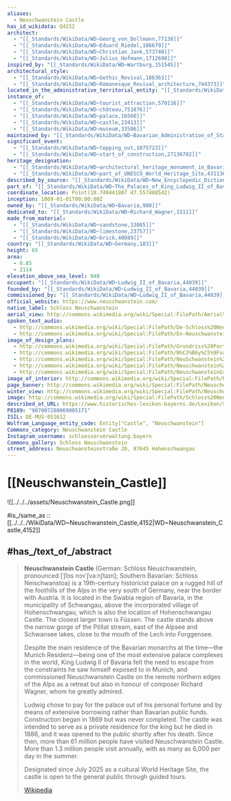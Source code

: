 ```yaml
---
aliases:
  - Neuschwanstein Castle
has_id_wikidata: Q4152
architect:
  - "[[_Standards/WikiData/WD~Georg_von_Dollmann,77138]]"
  - "[[_Standards/WikiData/WD~Eduard_Riedel,106679]]"
  - "[[_Standards/WikiData/WD~Christian_Jank,573740]]"
  - "[[_Standards/WikiData/WD~Julius_Hofmann,1712698]]"
inspired_by: "[[_Standards/WikiData/WD~Wartburg,151545]]"
architectural_style:
  - "[[_Standards/WikiData/WD~Gothic_Revival,186363]]"
  - "[[_Standards/WikiData/WD~Romanesque_Revival_architecture,744373]]"
located_in_the_administrative_territorial_entity: "[[_Standards/WikiData/WD~Schwangau,256547]]"
instance_of:
  - "[[_Standards/WikiData/WD~tourist_attraction,570116]]"
  - "[[_Standards/WikiData/WD~château,751876]]"
  - "[[_Standards/WikiData/WD~palace,16560]]"
  - "[[_Standards/WikiData/WD~castle,23413]]"
  - "[[_Standards/WikiData/WD~museum,33506]]"
maintained_by: "[[_Standards/WikiData/WD~Bavarian_Administration_of_State_Owned_Palaces,_Gardens_and_Lakes,812310]]"
significant_event:
  - "[[_Standards/WikiData/WD~topping_out,1075723]]"
  - "[[_Standards/WikiData/WD~start_of_construction,27136782]]"
heritage_designation:
  - "[[_Standards/WikiData/WD~architectural_heritage_monument_in_Bavaria,17297633]]"
  - "[[_Standards/WikiData/WD~part_of_UNESCO_World_Heritage_Site,43113623]]"
described_by_source: "[[_Standards/WikiData/WD~New_Encyclopedic_Dictionary,19190511]]"
part_of: "[[_Standards/WikiData/WD~The_Palaces_of_King_Ludwig_II_of_Bavaria_Neuschwanstein,_Linderhof,_Schachen_and_Herrenchiemsee,64825541]]"
coordinate_location: Point(10.749441807 47.557488542)
inception: 1869-01-01T00:00:00Z
owned_by: "[[_Standards/WikiData/WD~Bavaria,980]]"
dedicated_to: "[[_Standards/WikiData/WD~Richard_Wagner,1511]]"
made_from_material:
  - "[[_Standards/WikiData/WD~sandstone,13085]]"
  - "[[_Standards/WikiData/WD~limestone,23757]]"
  - "[[_Standards/WikiData/WD~brick,40089]]"
country: "[[_Standards/WikiData/WD~Germany,183]]"
height: 65
area:
  - 0.85
  - 2114
elevation_above_sea_level: 940
occupant: "[[_Standards/WikiData/WD~Ludwig_II_of_Bavaria,44039]]"
founded_by: "[[_Standards/WikiData/WD~Ludwig_II_of_Bavaria,44039]]"
commissioned_by: "[[_Standards/WikiData/WD~Ludwig_II_of_Bavaria,44039]]"
official_website: https://www.neuschwanstein.com/
native_label: Schloss Neuschwanstein
aerial_view: http://commons.wikimedia.org/wiki/Special:FilePath/Aerial%20image%20of%20Neuschwanstein%20Castle%20%28view%20from%20the%20northwest%29.jpg
spoken_text_audio:
  - http://commons.wikimedia.org/wiki/Special:FilePath/De-Schloss%20Neuschwanstein-article.ogg
  - http://commons.wikimedia.org/wiki/Special:FilePath/En-Neuschwanstein%20Castle.ogg
image_of_design_plans:
  - http://commons.wikimedia.org/wiki/Special:FilePath/Grundriss%20Parterre%20Neuschwanstein.jpg
  - http://commons.wikimedia.org/wiki/Special:FilePath/N%C3%B6y%C5%9Fvan%C5%9Ftayn%20plan%20in%20Azerbaijani.JPG
  - http://commons.wikimedia.org/wiki/Special:FilePath/NeuSchwanstein%203%20Ausschnitt.JPG
  - http://commons.wikimedia.org/wiki/Special:FilePath/Neuschwanstein%20grondplan.jpg
  - http://commons.wikimedia.org/wiki/Special:FilePath/NeuschwansteinGrundriss.PNG
image_of_interior: http://commons.wikimedia.org/wiki/Special:FilePath/Neuschwanstein%20Boden.jpg
page_banner: http://commons.wikimedia.org/wiki/Special:FilePath/Neuschwanstein%20Castle%20Wikivoyage%20banner.jpg
winter_view: http://commons.wikimedia.org/wiki/Special:FilePath/Neuschwanstein%2C%20Schwangau%2C%20Alemania%2C%202015-02-15%2C%20DD%2038.JPG
image: http://commons.wikimedia.org/wiki/Special:FilePath/Schloss%20Neuschwanstein%20%2845%20mm%29.jpg
described_at_URL: https://www.historisches-lexikon-bayerns.de/Lexikon/Schloss_Neuschwanstein
P8189: "987007288069005171"
ISIL: DE-MUS-051612
Wolfram_Language_entity_code: Entity["Castle", "Neuschwanstein"]
Commons_category: Neuschwanstein Castle
Instagram_username: schloesserverwaltung.bayern
Commons_gallery: Schloss Neuschwanstein
street_address: Neuschwansteinstraße 20, 87645 Hohenschwangau
---
```


# [[Neuschwanstein_Castle]] 

![[../../../assets/Neuschwanstein_Castle.png]] 

#is_/same_as :: [[../../../WikiData/WD~Neuschwanstein_Castle,4152|WD~Neuschwanstein_Castle,4152]] 

## #has_/text_of_/abstract 

> **Neuschwanstein Castle** (German: Schloss Neuschwanstein, pronounced [ˈʃlɔs nɔʏˈʃvaːnʃtaɪn]; Southern Bavarian: Schloss Neischwanstoa) is a 19th-century historicist palace on a rugged hill of the foothills of the Alps in the very south of Germany, near the border with Austria. It is located in the Swabia region of Bavaria, in the municipality of Schwangau, above the incorporated village of Hohenschwangau, which is also the location of Hohenschwangau Castle. The closest larger town is Füssen. The castle stands above the narrow gorge of the Pöllat stream, east of the Alpsee and Schwansee lakes, close to the mouth of the Lech into Forggensee.
>
> Despite the main residence of the Bavarian monarchs at the time—the Munich Residenz—being one of the most extensive palace complexes in the world, King Ludwig II of Bavaria felt the need to escape from the constraints he saw himself exposed to in Munich, and commissioned Neuschwanstein Castle on the remote northern edges of the Alps as a retreat but also in honour of composer Richard Wagner, whom he greatly admired.
>
> Ludwig chose to pay for the palace out of his personal fortune and by means of extensive borrowing rather than Bavarian public funds. Construction began in 1869 but was never completed. The castle was intended to serve as a private residence for the king but he died in 1886, and it was opened to the public shortly after his death. Since then, more than 61 million people have visited Neuschwanstein Castle. More than 1.3 million people visit annually, with as many as 6,000 per day in the summer.
>
> Designated since July 2025 as a cultural World Heritage Site, the castle is open to the general public through guided tours.
>
> [Wikipedia](https://en.wikipedia.org/wiki/Neuschwanstein%20Castle) 



